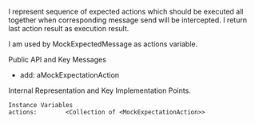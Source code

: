 I represent sequence of expected actions which should be executed all together when corresponding message send will be intercepted.
I return last action result as execution result.

I am used by MockExpectedMessage as actions variable.

Public API and Key Messages

- add: aMockExpectationAction
 
Internal Representation and Key Implementation Points.

    Instance Variables
	actions:		<Collection of <MockExpectationAction>>
